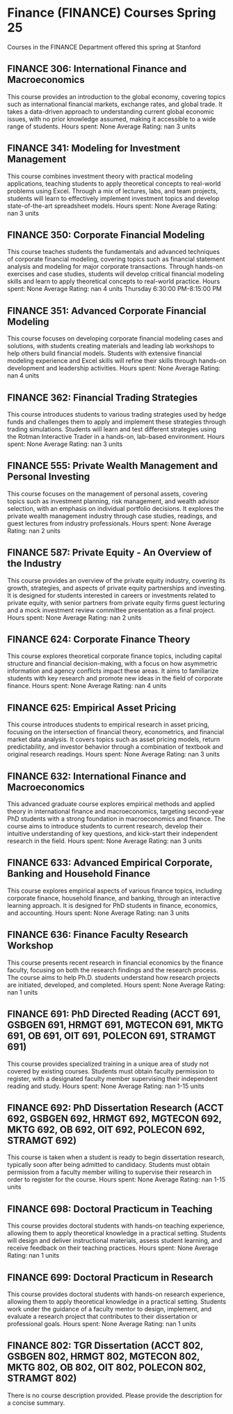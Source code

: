 # Finance (FINANCE) Courses Spring 25 
Courses in the FINANCE Department offered this spring at Stanford
 ## FINANCE 306: International Finance and Macroeconomics
This course provides an introduction to the global economy, covering topics such as international financial markets, exchange rates, and global trade. It takes a data-driven approach to understanding current global economic issues, with no prior knowledge assumed, making it accessible to a wide range of students.
Hours spent: None
Average Rating: nan
3 units
## FINANCE 341: Modeling for Investment Management
This course combines investment theory with practical modeling applications, teaching students to apply theoretical concepts to real-world problems using Excel. Through a mix of lectures, labs, and team projects, students will learn to effectively implement investment topics and develop state-of-the-art spreadsheet models.
Hours spent: None
Average Rating: nan
3 units
## FINANCE 350: Corporate Financial Modeling
This course teaches students the fundamentals and advanced techniques of corporate financial modeling, covering topics such as financial statement analysis and modeling for major corporate transactions. Through hands-on exercises and case studies, students will develop critical financial modeling skills and learn to apply theoretical concepts to real-world practice.
Hours spent: None
Average Rating: nan
4 units
Thursday 6:30:00 PM-8:15:00 PM
## FINANCE 351: Advanced Corporate Financial Modeling
This course focuses on developing corporate financial modeling cases and solutions, with students creating materials and leading lab workshops to help others build financial models. Students with extensive financial modeling experience and Excel skills will refine their skills through hands-on development and leadership activities.
Hours spent: None
Average Rating: nan
4 units
## FINANCE 362: Financial Trading Strategies
This course introduces students to various trading strategies used by hedge funds and challenges them to apply and implement these strategies through trading simulations. Students will learn and test different strategies using the Rotman Interactive Trader in a hands-on, lab-based environment.
Hours spent: None
Average Rating: nan
3 units
## FINANCE 555: Private Wealth Management and Personal Investing
This course focuses on the management of personal assets, covering topics such as investment planning, risk management, and wealth advisor selection, with an emphasis on individual portfolio decisions. It explores the private wealth management industry through case studies, readings, and guest lectures from industry professionals.
Hours spent: None
Average Rating: nan
2 units
## FINANCE 587: Private Equity - An Overview of the Industry
This course provides an overview of the private equity industry, covering its growth, strategies, and aspects of private equity partnerships and investing. It is designed for students interested in careers or investments related to private equity, with senior partners from private equity firms guest lecturing and a mock investment review committee presentation as a final project.
Hours spent: None
Average Rating: nan
2 units
## FINANCE 624: Corporate Finance Theory
This course explores theoretical corporate finance topics, including capital structure and financial decision-making, with a focus on how asymmetric information and agency conflicts impact these areas. It aims to familiarize students with key research and promote new ideas in the field of corporate finance.
Hours spent: None
Average Rating: nan
4 units
## FINANCE 625: Empirical Asset Pricing
This course introduces students to empirical research in asset pricing, focusing on the intersection of financial theory, econometrics, and financial market data analysis. It covers topics such as asset pricing models, return predictability, and investor behavior through a combination of textbook and original research readings.
Hours spent: None
Average Rating: nan
3 units
## FINANCE 632: International Finance and Macroeconomics
This advanced graduate course explores empirical methods and applied theory in international finance and macroeconomics, targeting second-year PhD students with a strong foundation in macroeconomics and finance. The course aims to introduce students to current research, develop their intuitive understanding of key questions, and kick-start their independent research in the field.
Hours spent: None
Average Rating: nan
3 units
## FINANCE 633: Advanced Empirical Corporate, Banking and Household Finance
This course explores empirical aspects of various finance topics, including corporate finance, household finance, and banking, through an interactive learning approach. It is designed for PhD students in finance, economics, and accounting.
Hours spent: None
Average Rating: nan
3 units
## FINANCE 636: Finance Faculty Research Workshop
This course presents recent research in financial economics by the finance faculty, focusing on both the research findings and the research process. The course aims to help Ph.D. students understand how research projects are initiated, developed, and completed.
Hours spent: None
Average Rating: nan
1 units
## FINANCE 691: PhD Directed Reading (ACCT 691, GSBGEN 691, HRMGT 691, MGTECON 691, MKTG 691, OB 691, OIT 691, POLECON 691, STRAMGT 691)
This course provides specialized training in a unique area of study not covered by existing courses. Students must obtain faculty permission to register, with a designated faculty member supervising their independent reading and study.
Hours spent: None
Average Rating: nan
1-15 units
## FINANCE 692: PhD Dissertation Research (ACCT 692, GSBGEN 692, HRMGT 692, MGTECON 692, MKTG 692, OB 692, OIT 692, POLECON 692, STRAMGT 692)
This course is taken when a student is ready to begin dissertation research, typically soon after being admitted to candidacy. Students must obtain permission from a faculty member willing to supervise their research in order to register for the course.
Hours spent: None
Average Rating: nan
1-15 units
## FINANCE 698: Doctoral Practicum in Teaching
This course provides doctoral students with hands-on teaching experience, allowing them to apply theoretical knowledge in a practical setting. Students will design and deliver instructional materials, assess student learning, and receive feedback on their teaching practices.
Hours spent: None
Average Rating: nan
1 units
## FINANCE 699: Doctoral Practicum in Research
This course provides doctoral students with hands-on research experience, allowing them to apply theoretical knowledge in a practical setting. Students work under the guidance of a faculty mentor to design, implement, and evaluate a research project that contributes to their dissertation or professional goals.
Hours spent: None
Average Rating: nan
1 units
## FINANCE 802: TGR Dissertation (ACCT 802, GSBGEN 802, HRMGT 802, MGTECON 802, MKTG 802, OB 802, OIT 802, POLECON 802, STRAMGT 802)
There is no course description provided. Please provide the description for a concise summary.